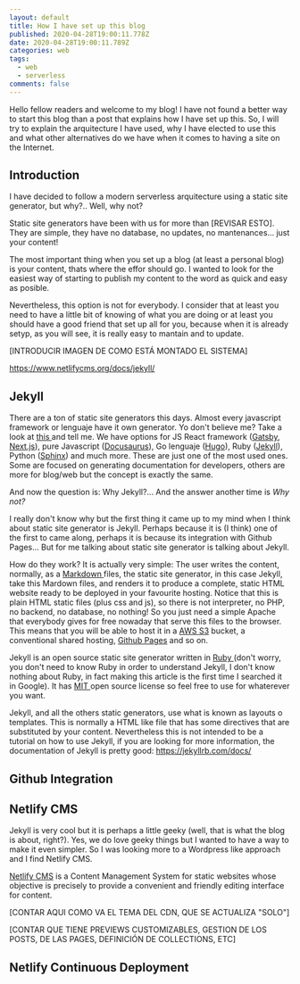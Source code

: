 ```yaml
---
layout: default
title: How I have set up this blog
published: 2020-04-28T19:00:11.778Z
date: 2020-04-28T19:00:11.789Z
categories: web
tags:
  - web
  - serverless
comments: false
---
```

Hello fellow readers and welcome to my blog! I have not found a better way to start this blog  than a post that explains how I have set up this. So, I will try to explain the arquitecture I have used, why I have elected to use this and what other alternatives do we have when it comes to having a site on the Internet.

<!--more-->

## Introduction

I have decided to follow a modern serverless arquitecture using a static site generator, but why?.. Well, why not?

Static site generators have been with us for more than \[REVISAR ESTO]. They are simple, they have no database, no updates, no mantenances... just your content!

The most important thing when you set up a blog (at least a personal blog) is your content, thats where the effor should go. I wanted to look for the easiest way of starting to publish my content to the word as quick and easy as posible. 

Nevertheless, this option is not for everybody. I consider that at least you need to have a little bit of knowing of what you are doing or at least you should have a good friend that set up all for you, because when it is already setyp, as you will see, it is really easy to mantain and to update.



\[INTRODUCIR IMAGEN DE COMO ESTÁ MONTADO EL SISTEMA]

<!--StartFragment-->

<https://www.netlifycms.org/docs/jekyll/>

<!--EndFragment-->

## Jekyll

There are a ton of static site generators this days. Almost every javascript framework or lenguaje have it own generator. Yo don't believe me? Take a look at [this ](https://www.staticgen.com/)and tell me. We have options for JS React framework ([Gatsby](https://www.gatsbyjs.org/), [Next.js](https://nextjs.org/)), pure Javascript ([Docusaurus](https://docusaurus.io/)), Go lenguaje ([Hugo](https://gohugo.io/)), Ruby ([Jekyll](https://jekyllrb.com/)), Python ([Sphinx](https://www.sphinx-doc.org/en/master/)) and much more. These are just one of the most used ones. Some are focused on generating documentation for developers, others are more for blog/web but the concept is exactly the same.

And now the question is: Why Jekyll?... And the answer another time is *Why not?*

I really don't know why but the first thing it came up to my mind when I think about static site generator is Jekyll. Perhaps because it is (I think) one of the first to came along, perhaps it is because its integration with Github Pages... But for me talking about static site generator is talking about Jekyll. 

How do they work? It is actually very simple: The user writes the content, normally, as a [Markdown ](https://en.wikipedia.org/wiki/Markdown)files, the static site generator, in this case Jekyll, take this Mardown files, and renders it to produce a complete, static HTML website ready to be deployed in your favourite hosting. Notice that this is plain HTML static files (plus css and js), so there is not interpreter, no PHP, no backend, no database, no nothing! So you just need a simple Apache that everybody gives for free nowaday that serve this files to the browser. This means that you will be able to host it in a [AWS S3](https://aws.amazon.com/s3/) bucket, a conventional shared hosting, [Github Pages](https://pages.github.com/) and so on.

Jekyll is an open source static site generator written in [Ruby ](https://www.ruby-lang.org/en/)(don't worry, you don't need to know Ruby in order to understand Jekyll, I don't know nothing about Ruby, in fact making this article is the first time I searched it in Google). It has [MIT ](https://opensource.org/licenses/MIT)open source license so feel free to use for whaterever you want.

Jekyll, and all the others static generators, use what is known as layouts o templates. This is normally a HTML like file that has some directives that are substituted by your content. Nevertheless this is not intended to be a tutorial on how to use Jekyll, if you are looking for more information, the documentation of Jekyll is pretty good: <https://jekyllrb.com/docs/>

## Github Integration



## Netlify CMS

Jekyll is very cool but it is perhaps a little geeky (well, that is what the blog is about, right?). Yes, we do love geeky things but I wanted to have a way to make it even simpler. So I was looking more to a Wordpress like approach and I find Netlify CMS. 

[Netlify CMS](https://www.netlifycms.org/) is a Content Management System for static websites whose objective is precisely to provide a convenient and friendly editing interface for content.

\[CONTAR AQUI COMO VA EL TEMA DEL CDN, QUE SE ACTUALIZA "SOLO"]

\[CONTAR QUE TIENE PREVIEWS CUSTOMIZABLES, GESTION DE LOS POSTS, DE LAS PAGES, DEFINICIÓN DE COLLECTIONS, ETC]

## Netlify Continuous Deployment